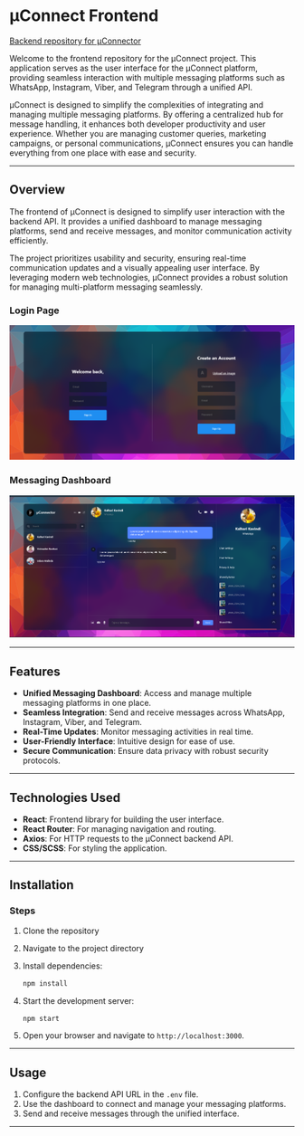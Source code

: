 # µConnect Frontend

[Backend repository for µConnector](https://github.com/Udaramalinda/uConnector)

Welcome to the frontend repository for the µConnect project. This application serves as the user interface for the µConnect platform, providing seamless interaction with multiple messaging platforms such as WhatsApp, Instagram, Viber, and Telegram through a unified API.

µConnect is designed to simplify the complexities of integrating and managing multiple messaging platforms. By offering a centralized hub for message handling, it enhances both developer productivity and user experience. Whether you are managing customer queries, marketing campaigns, or personal communications, µConnect ensures you can handle everything from one place with ease and security.

---

## Overview
The frontend of µConnect is designed to simplify user interaction with the backend API. It provides a unified dashboard to manage messaging platforms, send and receive messages, and monitor communication activity efficiently.

The project prioritizes usability and security, ensuring real-time communication updates and a visually appealing user interface. By leveraging modern web technologies, µConnect provides a robust solution for managing multi-platform messaging seamlessly.

### Login Page
![Login Page](https://github.com/Udaramalinda/uConnector-ChatUI/blob/main/login-interface.png)

### Messaging Dashboard
![Messaging Dashboard](https://github.com/Udaramalinda/uConnector-ChatUI/blob/main/chat-interface.png)

---

## Features

- **Unified Messaging Dashboard**: Access and manage multiple messaging platforms in one place.
- **Seamless Integration**: Send and receive messages across WhatsApp, Instagram, Viber, and Telegram.
- **Real-Time Updates**: Monitor messaging activities in real time.
- **User-Friendly Interface**: Intuitive design for ease of use.
- **Secure Communication**: Ensure data privacy with robust security protocols.

---

## Technologies Used

- **React**: Frontend library for building the user interface.
- **React Router**: For managing navigation and routing.
- **Axios**: For HTTP requests to the µConnect backend API.
- **CSS/SCSS**: For styling the application.

---

## Installation

### Steps

1. Clone the repository
2. Navigate to the project directory
3. Install dependencies:
   
   ```bash
   npm install
   ```
4. Start the development server:
   
   ```bash
   npm start
   ```
5. Open your browser and navigate to `http://localhost:3000`.

---

## Usage

1. Configure the backend API URL in the `.env` file.
2. Use the dashboard to connect and manage your messaging platforms.
3. Send and receive messages through the unified interface.

---


